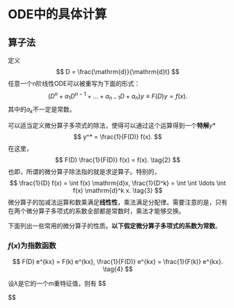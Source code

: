 # ODE中的具体计算

## 算子法
定义
$$
D = \frac{\mathrm{d}}{\mathrm{d}t}
$$
任意一个n阶线性ODE可以被重写为下面的形式：
$$
(D^n + a_1 D^{n-1} + \ldots + a_{n-1}D + a_n) y \equiv F(D) y = f(x).
\tag{1}
$$
其中的$a_k$不一定是常数。

可以适当定义微分算子多项式的除法，使得可以通过这个运算得到一个**特解**$y*$
$$
y^* = \frac{1}{F(D)} f(x).
$$
在这里，
$$
F(D) \frac{1}{F(D)} f(x) = f(x). \tag{2}
$$
也即，所谓的微分算子除法指的就是求逆算子。特别的，
$$
\frac{1}{D} f(x) = \int f(x) \mathrm{d}x, \frac{1}{D^k} = \int \int \ldots \int f(x) \mathrm{d}^k x. \tag{3}
$$
微分算子的加减法运算和数乘满足**线性性**，乘法满足分配律。需要注意的是，只有在两个微分算子多项式的系数全部都是常数时，乘法才能够交换。

下面列出一些常用的微分算子的性质。**以下假定微分算子多项式的系数为常数**。

### $f(x)$为指数函数

$$
F(D) e^{kx} = F(k) e^{kx}, \frac{1}{F(D)} e^{kx} = \frac{1}{F(k)} e^{kx}. \tag{4}
$$

设$\lambda$是它的一个m重特征值，则有
$$

$$